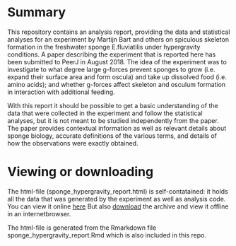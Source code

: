 # Summary

This repository contains an analysis report, providing the data and 
statistical analyses for an experiment by Martijn Bart and others on 
spiculous skeleton formation in the freshwater sponge E.fluviatilis under 
hypergravity conditions. A paper describing the experiment that is reported 
here has been submitted to PeerJ in August 2018.
The idea of the experiment was to investigate to what degree large g-forces 
prevent sponges to grow (i.e. expand their surface area and form oscula) and 
take up dissolved food (i.e. amino acids); and whether g-forces affect skeleton 
and osculum formation in interaction with additional feeding.

With this report it should be possible to get a basic understanding of the 
data that were collected in the experiment and follow the statistical analyses, 
but it is not meant to be studied independently from the paper. 
The paper provides contextual information as well as relevant details about 
sponge biology, accurate definitions of the various terms, and details of how 
the observations were exactly obtained.

# Viewing or downloading

The html-file (sponge_hypergravity_report.html) is self-contatained: it holds 
all the data that was generated by the experiment as well as analysis code.
You can view it online [here](https://htmlpreview.github.io/?https://raw.githubusercontent.com/emielvanloon/sponge_hypergravity/master/sponge_hypergravity_report.html?token=AKieXgUASZw4TIrMe-cZz1_vmI9zwBaSks5bi4OowA%3D%3D)
But also [download](https://github.com/emielvanloon/sponge_hypergravity/archive/master.zip) 
the archive and view it offline in an internetbrowser.

The html-file is generated from the Rmarkdown file sponge_hypergravity_report.Rmd 
which is also included in this repo.


